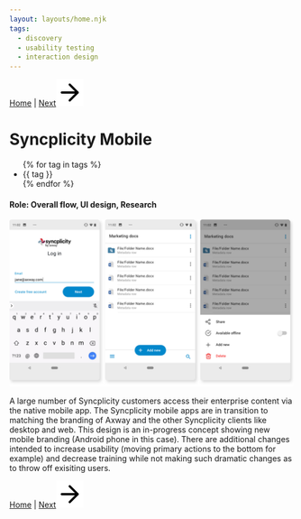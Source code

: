 ```yaml
---
layout: layouts/home.njk
tags:
  - discovery
  - usability testing
  - interaction design
---
```

<!-- <a href="/" class="arrows">
HOME</a> / -->

<div class="bottom-arrows"><a href="/">Home</a> | <a href="/fastpencil">Next<img class="bottom" src="/img/arrow-right.svg"></a></div>

# Syncplicity Mobile


<!-- <ul class="horizontal-list">
{% for tag in tags %}
  <li><a href="/tags/{{ tag }}">{{ tag }}</a></li>
{% endfor %}
</ul> -->

<ul class="horizontal-list">
{% for tag in tags %}
  <li>{{ tag }}</li>
{% endfor %}
</ul>

<h4>Role: Overall flow, UI design, Research</h4>
<img class="port2" src="/img/mobile-design-big.jpg">
<p>A large number of Syncplicity customers access their enterprise content via the native mobile app. The Syncplicity mobile apps are in transition to matching the branding of Axway and the other Syncplicity clients like desktop and web. This design is an in-progress concept showing new mobile branding (Android phone in this case). There are additional changes intended to increase usability (moving primary actions to the bottom for example) and decrease training while not making such dramatic changes as to throw off exisiting users.

<!-- Here's the <a href="https://xd.adobe.com/view/433cb756-45a8-43aa-9032-e241da1d9bd5-166f/?fullscreen&hints=off">clickable prototype</a></p> -->

</div>

<div class="bottom-arrows"><a href="/">Home</a> | <a href="/fastpencil">Next<img class="bottom" src="/img/arrow-right.svg"></a></div>
